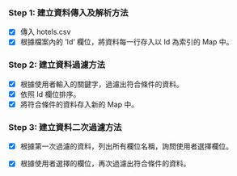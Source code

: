 ### Step 1: 建立資料傳入及解析方法 
- [x] 傳入 hotels.csv
- [x] 根據檔案內的 ’Id‘ 欄位，將資料每一行存入以 Id 為索引的 Map 中。

### Step 2: 建立資料過濾方法
- [x] 根據使用者輸入的關鍵字，過濾出符合條件的資料。
- [x] 依照 Id 欄位排序。
- [x] 將符合條件的資料存入新的 Map 中。

### Step 3: 建立資料二次過濾方法
- [x] 根據第一次過濾的資料，列出所有欄位名稱，詢問使用者選擇欄位。
- [x] 根據使用者選擇的欄位，再次過濾出符合條件的資料。

